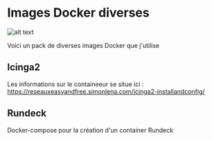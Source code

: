 # Images Docker diverses 

![alt text](https://badgen.net/badge//Docker/blue?icon=docker)

Voici un pack de diverses images Docker que j'utilise

## Icinga2 

Les informations sur le containeeur se situe ici : 
https://reseauxeasyandfree.simonlena.com/icinga2-installandconfig/

## Rundeck

Docker-compose pour la création d'un container Rundeck
